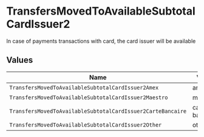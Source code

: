 # TransfersMovedToAvailableSubtotalCardIssuer2

In case of payments transactions with card, the card issuer will be available


## Values

| Name                                                        | Value                                                       |
| ----------------------------------------------------------- | ----------------------------------------------------------- |
| `TransfersMovedToAvailableSubtotalCardIssuer2Amex`          | amex                                                        |
| `TransfersMovedToAvailableSubtotalCardIssuer2Maestro`       | maestro                                                     |
| `TransfersMovedToAvailableSubtotalCardIssuer2CarteBancaire` | carte-bancaire                                              |
| `TransfersMovedToAvailableSubtotalCardIssuer2Other`         | other                                                       |